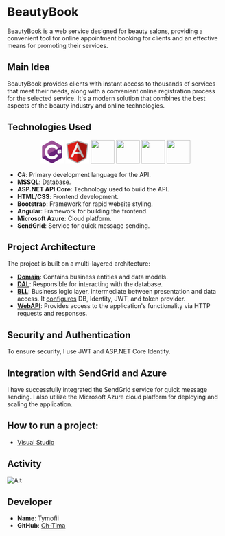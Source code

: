 # BeautyBook

[BeautyBook](https://appwebbeautybook.azurewebsites.net/) is a web service designed for beauty salons, providing a convenient tool for online appointment booking for clients and an effective means for promoting their services.

## Main Idea

BeautyBook provides clients with instant access to thousands of services that meet their needs, along with a convenient online registration process for the selected service. It's a modern solution that combines the best aspects of the beauty industry and online technologies.

## Technologies Used
<div align="center">  
  <img src="https://raw.githubusercontent.com/Ch-Tima/Ch-Tima/fc68b93af9b33d6c183ea885663c82cc04d3fe26/images/csharp.svg" width="55" height="55">
  <img src="https://raw.githubusercontent.com/Ch-Tima/Ch-Tima/fc68b93af9b33d6c183ea885663c82cc04d3fe26/images/angularjs.svg" width="55" height="55">
  <img src="https://raw.githubusercontent.com/Ch-Tima/Ch-Tima/fc68b93af9b33d6c183ea885663c82cc04d3fe26/images/bootstrap.svg" width="55" height="55">
  <img src="https://raw.githubusercontent.com/Ch-Tima/Ch-Tima/fc68b93af9b33d6c183ea885663c82cc04d3fe26/images/azure.svg" width="55" height="55">
  <img src="https://raw.githubusercontent.com/Ch-Tima/Ch-Tima/fc68b93af9b33d6c183ea885663c82cc04d3fe26/images/sendgrid.svg" width="55" height="55">
  <img src="https://raw.githubusercontent.com/Ch-Tima/Ch-Tima/fc68b93af9b33d6c183ea885663c82cc04d3fe26/images/jwt.svg" width="55" height="55">
</div>

- **C#**: Primary development language for the API.
- **MSSQL**: Database.
- **ASP.NET API Core**: Technology used to build the API.
- **HTML/CSS**: Frontend development.
- **Bootstrap**: Framework for rapid website styling.
- **Angular**: Framework for building the frontend.
- **Microsoft Azure**: Cloud platform.
- **SendGrid**: Service for quick message sending.

## Project Architecture

The project is built on a multi-layered architecture:

- **[Domain](https://github.com/Ch-Tima/WebBeautyBook/tree/master/Domain)**: Contains business entities and data models.
- **[DAL](https://github.com/Ch-Tima/WebBeautyBook/tree/master/DAL)**: Responsible for interacting with the database.
- **[BLL](https://github.com/Ch-Tima/WebBeautyBook/tree/master/BLL)**: Business logic layer, intermediate between presentation and data access. It [configures](https://github.com/Ch-Tima/WebBeautyBook/blob/master/BLL/Infrastructure/ConfigrationBLL.cs#L21) DB, Identity, JWT, and token provider.
- **[WebAPI](https://github.com/Ch-Tima/WebBeautyBook/tree/master/WebBeautyBook)**: Provides access to the application's functionality via HTTP requests and responses.

## Security and Authentication

To ensure security, I use JWT and ASP.NET Core Identity.

## Integration with SendGrid and Azure

I have successfully integrated the SendGrid service for quick message sending. I also utilize the Microsoft Azure cloud platform for deploying and scaling the application.

## How to run a project:
  - [Visual Studio](https://github.com/Ch-Tima/WebBeautyBook/wiki/How-to-run-a-project#visual-studio)


## Activity
![Alt](https://repobeats.axiom.co/api/embed/33c7eba0395b029383be1af49fcbcd15242a6f53.svg "Repobeats analytics image")

## Developer

- **Name**: Tymofii
- **GitHub**: [Ch-Tima](https://github.com/Ch-Tima/)
